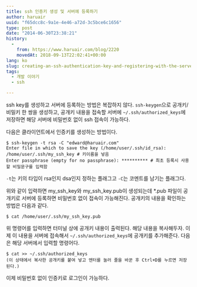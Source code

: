 ```yaml
---
title: ssh 인증키 생성 및 서버에 등록하기
author: haruair
uuid: "f65dcc8c-9a1e-4e46-a72d-3c5bce6c1656"
type: post
date: "2014-06-30T23:38:21"
history:
  - 
    from: https://www.haruair.com/blog/2220
    movedAt: 2018-09-13T22:02:41+00:00
lang: ko
slug: creating-an-ssh-authentication-key-and-registering-with-the-server
tags:
  - 개발 이야기
  - ssh

---
```

ssh key를 생성하고 서버에 등록하는 방법은 복잡하지 않다. `ssh-keygen`으로 공개키/비밀키 한 쌍을 생성하고, 공개키 내용을 접속할 서버에 `~/.ssh/authorized_keys`에 저장하면 해당 서버에 비밀번호 없이 ssh 접속이 가능하다.

다음은 클라이언트에서 인증키를 생성하는 방법이다.

    $ ssh-keygen -t rsa -C "edward@haruair.com"
    Enter file in which to save the key (/home/user/.ssh/id_rsa): /home/user/.ssh/my_ssh_key # 키이름을 넣음
    Enter passphrase (empty for no passphrase): ********** # 최초 등록시 사용할 비밀문구를 입력함
    

`-t`는 키의 타입이 rsa인지 dsa인지 정하는 플래그고 `-C`는 코멘트를 남기는 플래그다.

위와 같이 입력하면 my\_ssh\_key와 my\_ssh\_key.pub이 생성되는데 *.pub 파일이 공개키로 서버에 등록하면 비밀번호 없이 접속이 가능해진다. 공개키의 내용을 확인하는 방법은 다음과 같다.

    $ cat /home/user/.ssh/my_ssh_key.pub
    

위 명령어를 입력하면 터미널 상에 공개키 내용이 출력된다. 해당 내용을 복사해두자. 이제 이 내용을 서버에 접속해서 `~/.ssh/authorized_keys`에 공개키를 추가해준다. 다음은 해당 서버에서 입력할 명령어다.

    $ cat >> ~/.ssh/authorized_keys
    (이 상태에서 복사한 공개키를 붙여 넣고 엔터를 눌러 줄을 바꾼 후 Ctrl+D를 누르면 저장된다.)
    

이제 비밀번호 없이 인증키로 로그인이 가능하다.